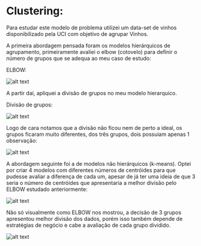 # Clustering:

Para estudar este modelo de problema utilizei um data-set de vinhos disponibilizado pela UCI com objetivo de agrupar Vinhos.

A primeira abordagem pensada foram os modelos hierárquicos de agrupamento, primeiramente avaliei o elbow (cotovelo) para definir o número de grupos que se adequa ao meu caso de estudo:

ELBOW:

![alt text](https://scontent.fcgh16-1.fna.fbcdn.net/v/t1.6435-9/242700021_4679185182126543_3512743740040760858_n.jpg?_nc_cat=100&_nc_rgb565=1&ccb=1-5&_nc_sid=730e14&_nc_eui2=AeF6LrYs5T5XGa3eNT1-R1O0679PE07g9gbrv08TTuD2BmB4cUJtJ7vf7_51AhBk4wNVTJcSHA4aNvoDDQWEF7lb&_nc_ohc=MvuulyMS-5QAX-lWSuP&_nc_ht=scontent.fcgh16-1.fna&oh=be1e26eb3ed412b90e6bae18cc2d9826&oe=616FDFDC)

A partir daí, apliquei a divisão de grupos no meu modelo hierarquico.

Divisão de grupos:

![alt text](https://scontent.fcgh16-1.fna.fbcdn.net/v/t1.6435-9/242461962_4679189345459460_8269510127269278401_n.jpg?_nc_cat=104&_nc_rgb565=1&ccb=1-5&_nc_sid=730e14&_nc_eui2=AeG7kaF1SNY0rL_smgR3JbGXtOuXcmc363e065dyZzfrd5et_9axc6aBus3oMniUmiDuQHfpFMswOr0811YHdwQO&_nc_ohc=yUhiqesjaWsAX9nZ5Fy&_nc_ht=scontent.fcgh16-1.fna&oh=540bf942b3cb6ff772f0dd16bc99cdb5&oe=61700209)

Logo de cara notamos que a divisão não ficou nem de perto a ideal, os grupos ficaram muito diferentes, dos três grupos, dois possuiam apenas 1 observação: 

![alt text](https://scontent.fcgh16-1.fna.fbcdn.net/v/t1.6435-9/242532004_4679188858792842_7639171741690818525_n.jpg?_nc_cat=105&_nc_rgb565=1&ccb=1-5&_nc_sid=730e14&_nc_eui2=AeFVZZhkeXXekh92oW1QjBwAvV4pzTKNfDW9XinNMo18Nfihk55PZZXf3hVDbnJPgf_QPKDWkqWXJKXzt-p7nNAk&_nc_ohc=rx7IBleSIUAAX-xxP7o&_nc_ht=scontent.fcgh16-1.fna&oh=5460f5c705f632ad15f0e83c2bfe29fc&oe=6170F9A6)

A abordagem seguinte foi a de modelos não hierárquicos (k-means).
Optei por criar 4 modelos com diferentes números de centróides para que pudesse avaliar a diferença de cada um, apesar de já ter uma ideia de que 3 seria o número de centróides que apresentaria a melhor divisão pelo ELBOW estudado anteriormente:

![alt text](https://scontent.fcgh16-1.fna.fbcdn.net/v/t1.6435-9/242491039_4679192782125783_2371432011498097557_n.jpg?_nc_cat=105&_nc_rgb565=1&ccb=1-5&_nc_sid=730e14&_nc_eui2=AeF2nWBIXmR_JTHcmzEf7PlQp1wu37rmrQ2nXC7fuuatDe7v67KdGHNq5wECUL-6nu0ibSSju_fsc6HdVIDG-IFg&_nc_ohc=Z-UO6xg5AzEAX9C6XWh&_nc_ht=scontent.fcgh16-1.fna&oh=df861c024376045e00eaf692bb4fda58&oe=6170948E)

Não só visualmente como ELBOW nos mostrou, a decisão de 3 grupos apresentou melhor divisão dos dados, porém isso também depende de estratégias de negócio e cabe a avaliação de cada grupo dividido.

![alt text](https://scontent.fcgh16-1.fna.fbcdn.net/v/t1.6435-9/242489214_4679215682123493_3541488769833481008_n.jpg?_nc_cat=106&_nc_rgb565=1&ccb=1-5&_nc_sid=730e14&_nc_eui2=AeGlGYV214GkRPXW6GqfF9DzJEXVILZWWPkkRdUgtlZY-WymFU0u-IsKzBqhaz2ITToqqZXrwSLVM2g73njJ6AV_&_nc_ohc=qJdCf5DeRGQAX9qBfao&_nc_ht=scontent.fcgh16-1.fna&oh=b41b910218b445fd241bac79378d3efb&oe=616EDCB0)
